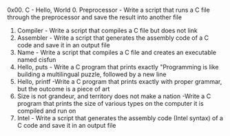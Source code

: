 0x00. C - Hello, World
0. Preprocessor - Write a script that runs a C file through the preprocessor and save the result into another file
1. Compiler     - Write a script that compiles a C file but does not link 
2. Assembler    - Write a script that generates the assembly code of a C code and save it in an output file 
3. Name         - Write a script that compiles a C file and creates an executable named cisfun
4. Hello, puts  - Write a C program that prints exactly "Programming is like building a multilingual puzzle, followed by a new line
5. Hello, printf -Write a C program that prints exactly with proper grammar, but the outcome is a piece of art
6. Size is not grandeur, and territory does not make a nation -Write a C program that prints the size of various types on the computer it is compiled and run on
7. Intel - Write a script that generates the assembly code (Intel syntax) of a C code and save it in an output file
